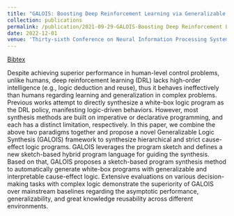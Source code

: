 ```yaml
---
title: "GALOIS: Boosting Deep Reinforcement Learning via Generalizable Logic Synthesis"
collection: publications
permalink: /publication/2021-09-29-GALOIS-Boosting Deep Reinforcement Learning via Generalizable Logic Synthesis
date: 2022-12-01
venue: 'Thirty-sixth Conference on Neural Information Processing Systems (NeurIPS 2022)'
---
```

[Bibtex](http://tianpeiyang.github.io/files/NeurIPS2022_Galois.bib)



Despite achieving superior performance in human-level control problems, unlike humans, deep reinforcement learning (DRL) lacks high-order intelligence (e.g., logic deduction and reuse), thus it behaves ineffectively than humans regarding learning and generalization in complex problems. Previous works attempt to directly synthesize a white-box logic program as the DRL policy, manifesting logic-driven behaviors. However, most synthesis methods are built on imperative or declarative programming, and each has a distinct limitation, respectively. In this paper, we combine the above two paradigms together and propose a novel Generalizable Logic Synthesis (GALOIS) framework to synthesize hierarchical and strict cause-effect logic programs. GALOIS leverages the program sketch and defines a new sketch-based hybrid program language for guiding the synthesis. Based on that, GALOIS proposes a sketch-based program synthesis method to automatically generate white-box programs with generalizable and interpretable cause-effect logic. Extensive evaluations on various decision-making tasks with complex logic demonstrate the superiority of GALOIS over mainstream baselines regarding the asymptotic performance, generalizability, and great knowledge reusability across different environments.